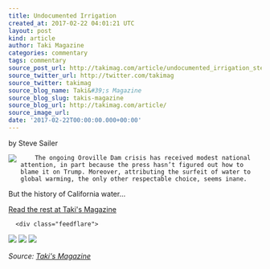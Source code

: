 ```yaml
---
title: Undocumented Irrigation
created_at: 2017-02-22 04:01:21 UTC
layout: post
kind: article
author: Taki Magazine
categories: commentary
tags: commentary
source_post_url: http://takimag.com/article/undocumented_irrigation_steve_sailer
source_twitter_url: http://twitter.com/takimag
source_twitter: takimag
source_blog_name: Taki&#39;s Magazine
source_blog_slug: takis-magazine
source_blog_url: http://takimag.com/article/
source_image_url: 
date: '2017-02-22T00:00:00.000+00:00'
---
```

by Steve Sailer<br />
	  

<img src="http://takimag.com/images/uploads/bigstock-Los-Angeles-Aqueduct-Start-21058646.jpg" style="float:left;margin-right:8px;"/>
	






	
		The ongoing Oroville Dam crisis has received modest national attention, in part because the press hasn’t figured out how to blame it on Trump. Moreover, attributing the surfeit of water to global warming, the only other respectable choice, seems inane.

But the history of California water...
	<p><a href="http://takimag.com/article/undocumented_irrigation_steve_sailer">Read the rest at Taki's Magazine</a></p>
						
	  
	  
	  
	  <div class="feedflare">
<a href="http://feeds.feedburner.com/~ff/takimag?a=Jnl3CGeLwGA:BsMLLABaz0I:yIl2AUoC8zA"><img src="http://feeds.feedburner.com/~ff/takimag?d=yIl2AUoC8zA" border="0"></img></a> <a href="http://feeds.feedburner.com/~ff/takimag?a=Jnl3CGeLwGA:BsMLLABaz0I:qj6IDK7rITs"><img src="http://feeds.feedburner.com/~ff/takimag?d=qj6IDK7rITs" border="0"></img></a> <a href="http://feeds.feedburner.com/~ff/takimag?a=Jnl3CGeLwGA:BsMLLABaz0I:gIN9vFwOqvQ"><img src="http://feeds.feedburner.com/~ff/takimag?i=Jnl3CGeLwGA:BsMLLABaz0I:gIN9vFwOqvQ" border="0"></img></a>
</div><img src="http://feeds.feedburner.com/~r/takimag/~4/Jnl3CGeLwGA" height="1" width="1" alt=""/><div class="">
    <i>Source: <a href="http://takimag.com/article/">Taki&#39;s Magazine</a></i>
</div>
